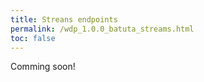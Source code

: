 ```yaml
---
title: Streans endpoints
permalink: /wdp_1.0.0_batuta_streams.html
toc: false
---
```


Comming soon!
